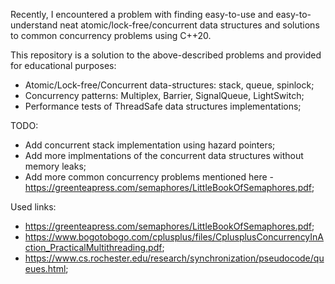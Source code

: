 Recently, I encountered a problem with finding easy-to-use and easy-to-understand neat atomic/lock-free/concurrent data structures and solutions to common concurrency problems using C++20.

This repository is a solution to the above-described problems and provided for educational purposes:
- Atomic/Lock-free/Concurrent data-structures: stack, queue, spinlock;
- Concurrency patterns: Multiplex, Barrier, SignalQueue, LightSwitch;
- Performance tests of ThreadSafe data structures implementations;

TODO:
- Add concurrent stack implementation using hazard pointers;
- Add more implmentations of the concurrent data structures without memory leaks;
- Add more common concurrency problems mentioned here - https://greenteapress.com/semaphores/LittleBookOfSemaphores.pdf;

Used links:
- https://greenteapress.com/semaphores/LittleBookOfSemaphores.pdf;
- https://www.bogotobogo.com/cplusplus/files/CplusplusConcurrencyInAction_PracticalMultithreading.pdf;
- https://www.cs.rochester.edu/research/synchronization/pseudocode/queues.html;